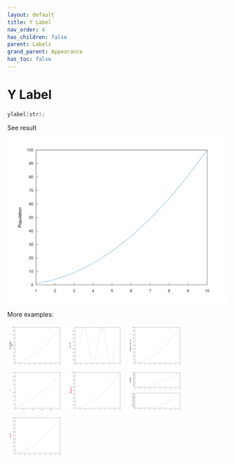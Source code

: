 ```yaml
---
layout: default
title: Y Label
nav_order: 4
has_children: false
parent: Labels
grand_parent: Appearance
has_toc: false
---
```

# Y Label

```cpp
ylabel(str);
```


See result

[![example_ylabel_1](ylabel/ylabel_1.svg)](https://github.com/alandefreitas/matplotplusplus/blob/master/examples/appearance/labels/ylabel/ylabel_1.cpp)

More examples:
    
[![example_ylabel_2](ylabel/ylabel_2_thumb.png)](https://github.com/alandefreitas/matplotplusplus/blob/master/examples/appearance/labels/ylabel/ylabel_2.cpp)  [![example_ylabel_3](ylabel/ylabel_3_thumb.png)](https://github.com/alandefreitas/matplotplusplus/blob/master/examples/appearance/labels/ylabel/ylabel_3.cpp)  [![example_ylabel_4](ylabel/ylabel_4_thumb.png)](https://github.com/alandefreitas/matplotplusplus/blob/master/examples/appearance/labels/ylabel/ylabel_4.cpp)  [![example_ylabel_5](ylabel/ylabel_5_thumb.png)](https://github.com/alandefreitas/matplotplusplus/blob/master/examples/appearance/labels/ylabel/ylabel_5.cpp)  [![example_ylabel_6](ylabel/ylabel_6_thumb.png)](https://github.com/alandefreitas/matplotplusplus/blob/master/examples/appearance/labels/ylabel/ylabel_6.cpp)  [![example_ylabel_7](ylabel/ylabel_7_thumb.png)](https://github.com/alandefreitas/matplotplusplus/blob/master/examples/appearance/labels/ylabel/ylabel_7.cpp)  [![example_ylabel_8](ylabel/ylabel_8_thumb.png)](https://github.com/alandefreitas/matplotplusplus/blob/master/examples/appearance/labels/ylabel/ylabel_8.cpp)

  



<!-- Generated with mdsplit: https://github.com/alandefreitas/mdsplit -->
